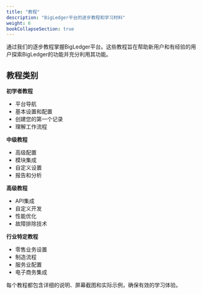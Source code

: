```yaml
---
title: "教程"
description: "BigLedger平台的逐步教程和学习材料"
weight: 6
bookCollapseSection: true
---
```


通过我们的逐步教程掌握BigLedger平台。这些教程旨在帮助新用户和有经验的用户探索BigLedger的功能并充分利用其功能。

## 教程类别

**初学者教程**
- 平台导航
- 基本设置和配置
- 创建您的第一个记录
- 理解工作流程

**中级教程**
- 高级配置
- 模块集成
- 自定义设置
- 报告和分析

**高级教程**
- API集成
- 自定义开发
- 性能优化
- 故障排除技术

**行业特定教程**
- 零售业务设置
- 制造流程
- 服务业配置
- 电子商务集成

每个教程都包含详细的说明、屏幕截图和实际示例，确保有效的学习体验。